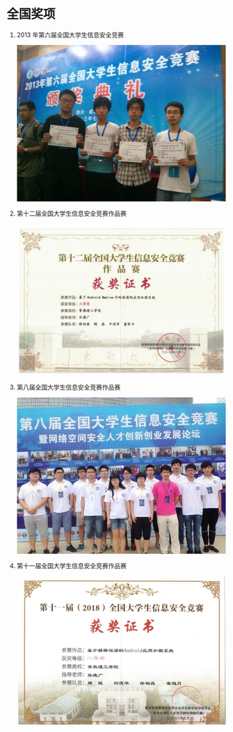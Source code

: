 # 全国奖项

1. 2013 年第六届全国大学生信息安全竞赛

   ![award1](../assets/award1.jpg)

2. 第十二届全国大学生信息安全竞赛作品赛

   ![award2](../assets/award2.jpg)

3. 第八届全国大学生信息安全竞赛作品赛

   ![award3](../assets/award3.jpg)

4. 第十一届全国大学生信息安全竞赛作品赛

   ![award5](../assets/award5.jpg)
